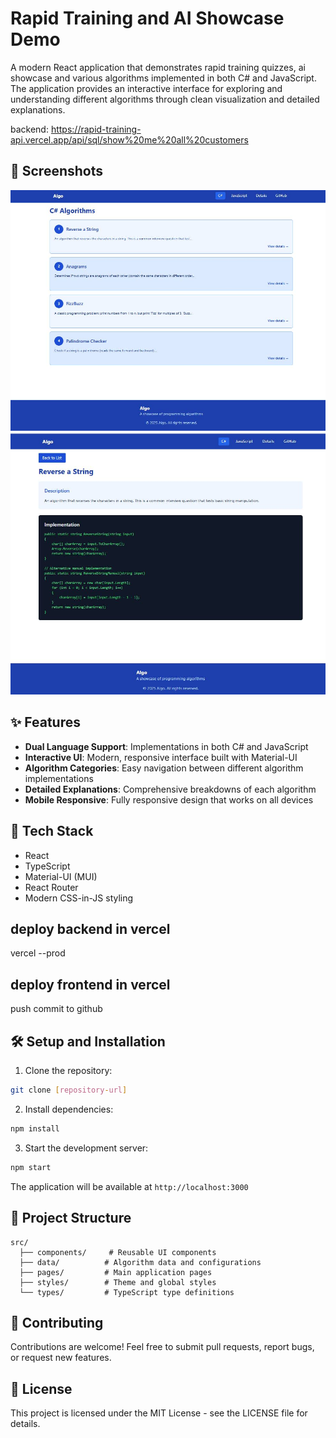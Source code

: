 # Rapid Training and AI Showcase Demo

A modern React application that demonstrates rapid training quizzes, ai showcase and various algorithms implemented in both C# and JavaScript. The application provides an interactive interface for exploring and understanding different algorithms through clean visualization and detailed explanations.

backend: https://rapid-training-api.vercel.app/api/sql/show%20me%20all%20customers

## 📸 Screenshots

![Algorithm List](screenshot.JPG)
![Algorithm Detail](screenshot2.JPG)

## ✨ Features

- **Dual Language Support**: Implementations in both C# and JavaScript
- **Interactive UI**: Modern, responsive interface built with Material-UI
- **Algorithm Categories**: Easy navigation between different algorithm implementations
- **Detailed Explanations**: Comprehensive breakdowns of each algorithm
- **Mobile Responsive**: Fully responsive design that works on all devices

## 🚀 Tech Stack

- React
- TypeScript
- Material-UI (MUI)
- React Router
- Modern CSS-in-JS styling

## deploy backend in vercel
vercel --prod

## deploy frontend in vercel
push commit to github

## 🛠️ Setup and Installation

1. Clone the repository:
```bash
git clone [repository-url]
```

2. Install dependencies:
```bash
npm install
```

3. Start the development server:
```bash
npm start
```

The application will be available at `http://localhost:3000`

## 📁 Project Structure

```
src/
  ├── components/     # Reusable UI components
  ├── data/          # Algorithm data and configurations
  ├── pages/         # Main application pages
  ├── styles/        # Theme and global styles
  └── types/         # TypeScript type definitions
```

## 🤝 Contributing

Contributions are welcome! Feel free to submit pull requests, report bugs, or request new features.

## 📝 License

This project is licensed under the MIT License - see the LICENSE file for details.
